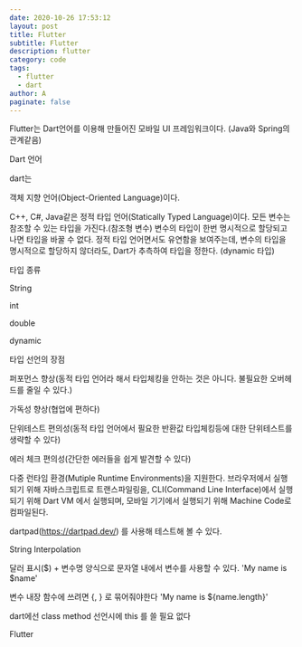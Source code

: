```yaml
---
date: 2020-10-26 17:53:12
layout: post
title: Flutter
subtitle: Flutter
description: flutter
category: code
tags:
  - flutter
  - dart
author: A
paginate: false
---
```

Flutter는 Dart언어를 이용해 만들어진 모바일 UI 프레임워크이다. (Java와 Spring의 관계같음)

Dart 언어

dart는 

객체 지향 언어(Object-Oriented Language)이다.

C++, C#, Java같은 정적 타입 언어(Statically Typed Language)이다. 모든 변수는 참조할 수 있는 타입을 가진다.(참조형 변수) 변수의 타입이 한번 명시적으로 할당되고 나면 타입을 바꿀 수 없다. 정적 타입 언어면서도 유연함을 보여주는데, 변수의 타입을 명시적으로 할당하지 않더라도, Dart가 추측하여 타입을 정한다. (dynamic 타입)

타입 종류

  String

  int

  double

  dynamic

타입 선언의 장점

  퍼포먼스 향상(동적 타입 언어라 해서 타입체킹을 안하는 것은 아니다. 불필요한 오버헤드를 줄일 수 있다.)

  가독성 향상(협업에 편하다)

  단위테스트 편의성(동적 타입 언어에서 필요한 반환값 타입체킹등에 대한 단위테스트를 생략할 수 있다)

  에러 체크 편의성(간단한 에러들을 쉽게 발견할 수 있다)



다중 런타임 환경(Mutiple Runtime Environments)을 지원한다. 브라우저에서 실행되기 위해 자바스크립트로 트랜스파일링을, CLI(Command Line Interface)에서 실행되기 위해 Dart VM 에서 실행되며, 모바일 기기에서 실행되기 위해 Machine Code로 컴파일된다. 

dartpad(<https://dartpad.dev/>) 를 사용해 테스트해 볼  수 있다.



String Interpolation

 달러 표시($) + 변수명 양식으로 문자열 내에서 변수를 사용할 수 있다. 'My name is $name'

 변수 내장 함수에 쓰려면 {, }  로 묶어줘야한다 'My name is ${name.length}'



dart에선 class method 선언시에 this 를 쓸 필요 없다

Flutter